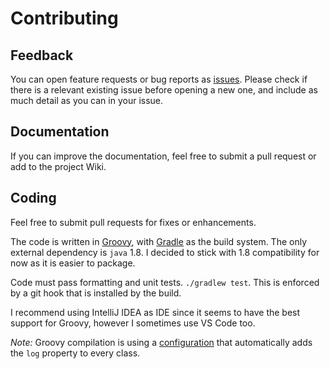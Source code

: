 # Contributing

## Feedback
You can open feature requests or bug reports as 
[issues](https://github.com/edward3h/mc-pack-installer/issues). Please check 
if there is a relevant existing issue before opening a new one, and
include as much detail as you can in your issue.

## Documentation
If you can improve the documentation, feel free to submit a pull request or
add to the project Wiki.

## Coding
Feel free to submit pull requests for fixes or enhancements.

The code is written in [Groovy](https://groovy-lang.org/index.html), with 
[Gradle](https://gradle.org/) as the build system. The only external dependency 
is `java` 1.8. I decided to stick with 1.8 compatibility for now as it 
is easier to package.

Code must pass formatting and unit tests. `./gradlew test`. This is enforced
by a git hook that is installed by the build.

I recommend using IntelliJ IDEA as IDE since it seems to have the best support
for Groovy, however I sometimes use VS Code too.

_Note:_ Groovy compilation is using a [configuration](groovyc.groovy) that 
automatically adds the `log` property to every class.